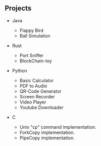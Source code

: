 ## Projects 

* Java 
	- Flappy Bird
	- Ball Simulation

* Rust
	- Port Sniffer
	- BlockChain-toy

* Python
	- Basic Calculator
	- PDF to Audio
	- QR-Code Generator
	- Screen Recorder
	- Video Player
	- Youtube Downloader

* C
	- Unix "cp" command implementation.
	- ForkCopy implementation.
	- PipeCopy implementation.
